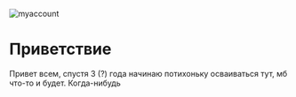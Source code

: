 ![myaccount](https://github.com/saven-gh/saven_application/blob/савен/hello_git.png)

# Приветствие
Привет всем, спустя 3 (?) года начинаю потихоньку осваиваться тут, мб что-то и будет. Когда-нибудь
